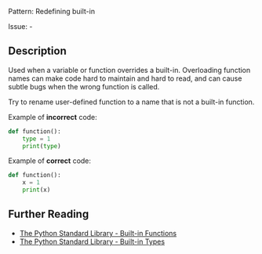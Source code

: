 Pattern: Redefining built-in

Issue: -

## Description

Used when a variable or function overrides a built-in. Overloading function names can make code hard to maintain and hard to read, and can cause subtle bugs when the wrong function is called.


Try to rename user-defined function to a name that is not a built-in function.


Example of **incorrect** code:

```python
def function():
    type = 1
    print(type)
```

Example of **correct** code:


```python
def function():
    x = 1
    print(x)
```

## Further Reading

* [The Python Standard Library - Built-in Functions](https://docs.python.org/2/library/functions.html)
* [The Python Standard Library - Built-in Types](https://docs.python.org/2/library/stdtypes.html)
